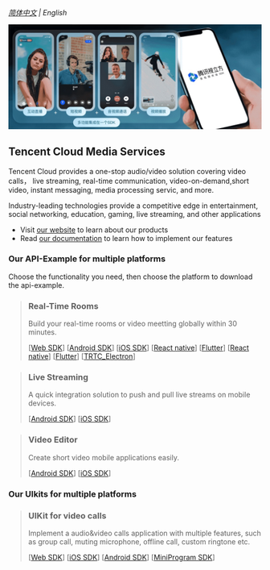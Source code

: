 _[简体中文](README.zh.md) | English_

![Media Service Logo](doc/images/all-scene.jpg)

## Tencent Cloud Media Services 

Tencent Cloud provides a one-stop audio/video solution covering video calls， live streaming, real-time communication, video-on-demand,short video, instant messaging, media processing servic, and more. 

Industry-leading technologies provide a competitive edge in entertainment, social networking, education, gaming, live streaming, and other applications

- Visit [our website](https://www.tencentcloud.com/products/media/) to learn about our products
- Read [our documentation](https://www.tencentcloud.com/document/product/647/39386) to learn how to implement our features

### Our API-Example for multiple platforms

Choose the functionality you need, then choose the platform to download the api-example.

> ### Real-Time Rooms 
>
> Build your real-time rooms or video meetting globally within 30 minutes. 
> 
> [[Web SDK](https://github.com/LiteAVSDK/TRTC_Web)]
[[Android SDK](https://github.com/LiteAVSDK/TRTC_Android)]
[[iOS SDK](https://github.com/LiteAVSDK/TRTC_iOS)]
[[React native](https://github.com/LiteAVSDK/TRTC_Windows)]
[[Flutter](https://github.com/LiteAVSDK/TRTC_Mac)]
[[React native](https://github.com/LiteAVSDK/TRTC_ReactNative)]
[[Flutter](https://github.com/LiteAVSDK/TRTC_Flutter)]
[[TRTC_Electron](https://github.com/LiteAVSDK/TRTC_Electron)]

> ### Live Streaming
>
> A quick integration solution to push and pull live streams on mobile devices.
>
> [[Android SDK](https://github.com/LiteAVSDK/Live_Android)]
> [[iOS SDK](https://github.com/LiteAVSDK/Live_iOS)]

> ### Video Editor
>
> Create short video mobile applications easily.
>
>[[Android SDK](https://github.com/LiteAVSDK/UGSV_Android)]
> [[iOS SDK](https://github.com/LiteAVSDK/UGSV_iOS)]


### Our UIkits for multiple platforms

> ### UIKit for video calls
>
> Implement a audio&video calls application with multiple features, such as group call, muting microphone, offline call, custom ringtone etc.
> 
> [[Web SDK](https://github.com/tencentyun/TUICallKit/tree/main/Web)]
[[iOS SDK](https://github.com/tencentyun/TUICallKit/tree/main/iOS)]
[[Android SDK](https://github.com/tencentyun/TUICallKit/tree/main/Android)]
[[MiniProgram SDK](https://github.com/tencentyun/TUICallKit/tree/main/MiniProgram)]
